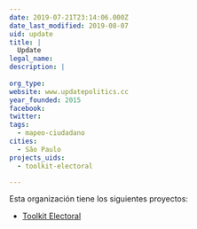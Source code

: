 ```yaml
---
date: 2019-07-21T23:14:06.000Z
date_last_modified: 2019-08-07
uid: update
title: |
  Update
legal_name: 
description: |
  
org_type: 
website: www.updatepolitics.cc
year_founded: 2015
facebook: 
twitter: 
tags:
  - mapeo-ciudadano
cities: 
  - São Paulo
projects_uids:
  - toolkit-electoral

---
```


Esta organización tiene los siguientes proyectos:

- [Toolkit Electoral](/proyectos/toolkit-electoral)
